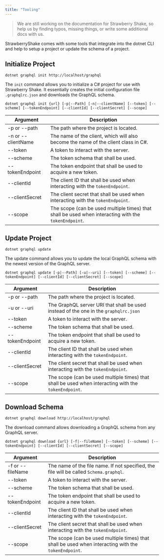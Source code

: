 ```yaml
---
title: "Tooling"
---
```


> We are still working on the documentation for Strawberry Shake, so help us by finding typos, missing things, or write some additional docs with us.

StrawberryShake comes with some tools that integrate into the dotnet CLI and help to setup a project or update the schema of a project.

## Initialize Project

`dotnet graphql init http://localhost/graphql`

The `init` command allows you to initialize a C# project for use with Strawberry Shake. It essentially creates the initial configuration file `.graphqlrc.json` and downloads the GraphQL schema.

`dotnet graphql init {url} [-p|--Path] [-n|--clientName] [--token] [--scheme] [--tokenEndpoint] [--clientId] [--clientSecret] [--scope]`

| Argument           | Description                                                                                          |
| ------------------ | ---------------------------------------------------------------------------------------------------- |
| -p or --path       | The path where the project is located.                                                               |
| -n or --clientName | The name of the client, which will also become the name of the client class in C#.                   |
| --token            | A token to interact with the server.                                                                 |
| --scheme           | The token schema that shall be used.                                                                 |
| --tokenEndpoint    | The token endpoint that shall be used to acquire a new token.                                        |
| --clientId         | The client ID that shall be used when interacting with the `tokenEndpoint`.                          |
| --clientSecret     | The client secret that shall be used when interacting with the `tokenEndpoint`.                      |
| --scope            | The scope (can be used multiple times) that shall be used when interacting with the `tokenEndpoint`. |

## Update Project

`dotnet graphql update`

The update command allows you to update the local GraphQL schema with the newest version of the GraphQL server.

`dotnet graphql update [-p|--Path] [-u|--uri] [--token] [--scheme] [--tokenEndpoint] [--clientId] [--clientSecret] [--scope]`

| Argument        | Description                                                                                          |
| --------------- | ---------------------------------------------------------------------------------------------------- |
| -p or --path    | The path where the project is located.                                                               |
| -u or --uri     | The GraphQL server URI that shall be used instead of the one in the `graphqlrc.json`                 |
| --token         | A token to interact with the server.                                                                 |
| --scheme        | The token schema that shall be used.                                                                 |
| --tokenEndpoint | The token endpoint that shall be used to acquire a new token.                                        |
| --clientId      | The client ID that shall be used when interacting with the `tokenEndpoint`.                          |
| --clientSecret  | The client secret that shall be used when interacting with the `tokenEndpoint`.                      |
| --scope         | The scope (can be used multiple times) that shall be used when interacting with the `tokenEndpoint`. |

## Download Schema

`dotnet graphql download http://localhost/graphql`

The download command allows downloading a GraphQL schema from any GraphQL server.

`dotnet graphql download {url} [-f|--fileName] [--token] [--scheme] [--tokenEndpoint] [--clientId] [--clientSecret] [--scope]`

| Argument         | Description                                                                                          |
| ---------------- | ---------------------------------------------------------------------------------------------------- |
| -f or --fileName | The name of the file name. If not specified, the file will be called `Schema.graphql`.               |
| --token          | A token to interact with the server.                                                                 |
| --scheme         | The token schema that shall be used.                                                                 |
| --tokenEndpoint  | The token endpoint that shall be used to acquire a new token.                                        |
| --clientId       | The client ID that shall be used when interacting with the `tokenEndpoint`.                          |
| --clientSecret   | The client secret that shall be used when interacting with the `tokenEndpoint`.                      |
| --scope          | The scope (can be used multiple times) that shall be used when interacting with the `tokenEndpoint`. |

